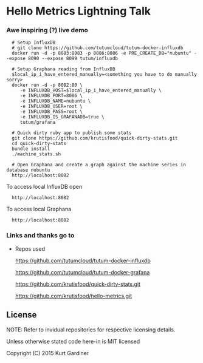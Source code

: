 # Hello Metrics Lightning Talk

### Awe inspiring (?) live demo

```
  # Setup InfluxDB
  # git clone https://github.com/tutumcloud/tutum-docker-influxdb
  docker run -d -p 8083:8083 -p 8086:8086 -e PRE_CREATE_DB="nubuntu" --expose 8090 --expose 8099 tutum/influxdb

  # Setup Graphana reading from InfluxDB
  $local_ip_i_have_entered_manually=<something you have to do manually sorry>
  docker run -d -p 8082:80 \
     -e INFLUXDB_HOST=$local_ip_i_have_entered_manually \
     -e INFLUXDB_PORT=8086 \
     -e INFLUXDB_NAME=nubuntu \
     -e INFLUXDB_USER=root \
     -e INFLUXDB_PASS=root \
     -e INFLUXDB_IS_GRAFANADB=true \
     tutum/grafana

  # Quick dirty ruby app to publish some stats
  git clone https://github.com/krutisfood/quick-dirty-stats.git
  cd quick-dirty-stats
  bundle install
  ./machine_stats.sh

  # Open Graphana and create a graph against the machine series in database nubuntu
  http://localhost:8082

```

To access local InfluxDB open
```
  http://localhost:8082
```

To access local Graphana
```
  http://localhost:8082
```


### Links and thanks go to
* Repos used

  https://github.com/tutumcloud/tutum-docker-influxdb

  https://github.com/tutumcloud/tutum-docker-grafana 

  https://github.com/krutisfood/quick-dirty-stats.git

  https://github.com/krutisfood/hello-metrics.git


## License

NOTE: Refer to invidual repositories for respective licensing details.

Unless otherwise stated code here-in is MIT licensed

Copyright (C) 2015 Kurt Gardiner
